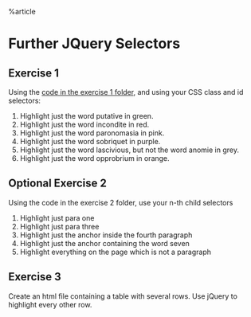 %article



# Further JQuery Selectors

## Exercise 1

Using the [code in the exercise 1 folder](https://www.dropbox.com/sh/wtwfnypo2i57wuw/AAD-wVvBTjx2Rux7jHBJsBeia?dl=1), and using your CSS class and id selectors:

1. Highlight just the word putative in green.
2. Highlight just the word incondite in red.
3. Highlight just the word paronomasia in pink.
4. Highlight just the word sobriquet in purple.
5. Highlight just the word lascivious, but not the word anomie in grey.
6. Highlight just the word opprobrium in orange.

## Optional Exercise 2

Using the code in the exercise 2 folder, use your n-th child selectors

1. Highlight just para one
1. Highlight just para three
3. Highlight just the anchor inside the fourth paragraph
4. Highlight just the anchor containing the word seven
5. Highlight everything on the page which is not a paragraph

## Exercise 3

Create an html file containing a table with several rows. Use jQuery to highlight every other row.
